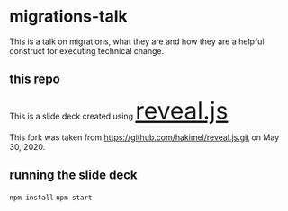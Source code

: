 # migrations-talk
This is a talk on migrations, what they are and how they are a helpful construct for executing technical change. 

## this repo
This is a slide deck created using <a href="https://revealjs.com/installation" style="font-size: 3em;">reveal.js</a>.

This fork was taken from https://github.com/hakimel/reveal.js.git on May 30, 2020.

## running the slide deck

`npm install`
`npm start`
